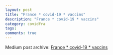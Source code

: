 ```yaml
---
layout: post
title: "France * covid-19 * vaccins"
description: "France * covid-19 * vaccins"
category: covidfra
tags: 
comments: true
---
```


Medium post archive: [France * covid-19 * vaccins](https://chrisgodlak.medium.com/france-covid-19-vaccins-7ebbb4aa7bfc)
